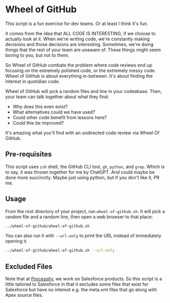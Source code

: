 # Wheel of GitHub

This script is a fun exercise for dev teams. Or at least I think it's fun. 

It comes from the idea that ALL CODE IS INTERESTING, if we choose to actually look at it. When we're writing code,
we're constantly making decisions and those decisions are interesting. Sometimes, we're doing things that the rest of 
your team are unaware of. These things might seem boring to you, but not to them.

So Wheel of GitHub combats the problem where code reviews end up focusing on the extremely polished code, or the 
extremely messy code. Wheel of GitHub is about everything in-between. It's about finding the interest in quotidian code.

Wheel of GitHub will pick a random files and line in your codeabase. Then, your team can talk together about what 
they find:

* Why does this even exist?
* What alternatives could we have used?
* Could other code benefit from lessons here?
* Could this be improved?

It's amazing what you'll find with an undirected code review via Wheel Of GitHub.

## Pre-requisites

This script uses `zsh` shell, the GitHub CLI tool, `gh`, `python`, and `grep`. Which is to say, it was thrown together
for me by ChatGPT. And could maybe be done more succinctly. Maybe just using python, but if you don't like it, PR me. 

## Usage

From the root directory of your project, run `wheel-of-github.sh`. It will pick a random file and a random line, then 
open a web browser to that place:  

```zsh
../wheel-of-github/wheel-of-github.sh
```

You can also run it with `--url-only` to print the URL instead of immediately opening it.

```zsh
../wheel-of-github/wheel-of-github.sh --url-only
```

## Excluded Files

Note that at [Processity](https://www.processity.ai/), we work on Salesforce products. So this script is a little tailored to Salesforce in that it excludes some files that exist for Salesforce but have no interest e.g. the meta.xml files that go along with Apex source files. 